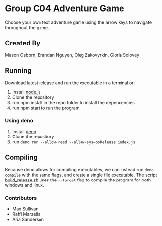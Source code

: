 # Group C04 Adventure Game
Choose your own text adventure game using the arrow keys to navigate throughout the game. 

## Created By
Mason Osborn, Brandan Nguyen, Oleg Zakovyrkin, Gloria Solovey

## Running
Download latest release and run the executable in a terminal or:
1. Install [node.js](https://nodejs.org/)
2. Clone the repository
3. run npm install in the repo folder to install the dependencies
4. run npm start to run the program
### Using deno
1. Install [deno](https://deno.com/)
2. Clone the repository
3. run `deno run --allow-read --allow-sys=osRelease index.js`

## Compiling
Because deno allows for compiling executables, we can instead run `deno compile` with the same flags, and create a single file executable. The script [build_release.sh](build_release.sh) uses the `--target` flag to compile the program for both windows and linux.

### Contributors
- Max Sullivan
- Raffi Marzella
- Aria Sanderson